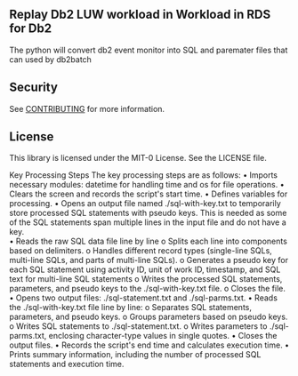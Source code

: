 ## Replay Db2 LUW workload in Workload in RDS for Db2

The python will convert db2 event monitor into SQL and paremater files that can used by db2batch

## Security

See [CONTRIBUTING](CONTRIBUTING.md#security-issue-notifications) for more information.

## License

This library is licensed under the MIT-0 License. See the LICENSE file.

Key Processing Steps
The key processing steps are as follows:
•	Imports necessary modules: datetime for handling time and os for file operations.
•	Clears the screen and records the script's start time.
•	Defines variables for processing.
•	Opens an output file named ./sql-with-key.txt to temporarily store processed SQL statements with pseudo keys. This is needed as some of the SQL statements span multiple lines in the input file and do not have a key.\
•	Reads the raw SQL data file line by line
 o	Splits each line into components based on delimiters.
 o	Handles different record types (single-line SQLs, multi-line SQLs, and parts of multi-line SQLs).
 o	Generates a pseudo key for each SQL statement using activity ID, unit of work ID, timestamp, and SQL text for multi-line SQL statements
 o	Writes the processed SQL statements, parameters, and pseudo keys to the ./sql-with-key.txt file.
 o	Closes the file.
•	Opens two output files: ./sql-statement.txt and ./sql-parms.txt.
•	Reads the ./sql-with-key.txt file line by line:
 o	Separates SQL statements, parameters, and pseudo keys.
 o	Groups parameters based on pseudo keys.
 o	Writes SQL statements to ./sql-statement.txt.
 o	Writes parameters to ./sql-parms.txt, enclosing character-type values in single quotes.
•	Closes the output files.
•	Records the script's end time and calculates execution time.
•	Prints summary information, including the number of processed SQL statements and execution time.

